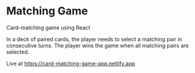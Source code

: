 # Matching Game
Card-matching game using React

In a deck of paired cards, the player needs to select a matching pair in consecutive turns. The player wins the game when all matching pairs are selected.

Live at https://card-matching-game-app.netlify.app
